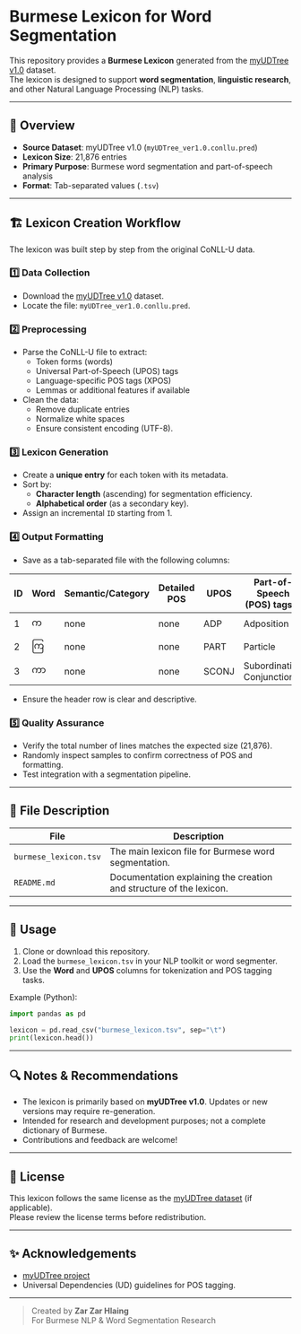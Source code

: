 # Burmese Lexicon for Word Segmentation

This repository provides a **Burmese Lexicon** generated from the [myUDTree v1.0](https://github.com/zar-zar-hlaing/myUDTree/tree/main/ver-1.0/myUDTree-ver1.0) dataset.  
The lexicon is designed to support **word segmentation**, **linguistic research**, and other Natural Language Processing (NLP) tasks.

---

## 📄 Overview

- **Source Dataset**: myUDTree v1.0 (`myUDTree_ver1.0.conllu.pred`)
- **Lexicon Size**: 21,876 entries
- **Primary Purpose**: Burmese word segmentation and part-of-speech analysis
- **Format**: Tab-separated values (`.tsv`)

---

## 🏗️ Lexicon Creation Workflow

The lexicon was built step by step from the original CoNLL-U data.

### 1️⃣ Data Collection
- Download the [myUDTree v1.0](https://github.com/zar-zar-hlaing/myUDTree/tree/main/ver-1.0/myUDTree-ver1.0) dataset.
- Locate the file: `myUDTree_ver1.0.conllu.pred`.

### 2️⃣ Preprocessing
- Parse the CoNLL-U file to extract:
  - Token forms (words)
  - Universal Part-of-Speech (UPOS) tags
  - Language-specific POS tags (XPOS)
  - Lemmas or additional features if available
- Clean the data:
  - Remove duplicate entries
  - Normalize white spaces
  - Ensure consistent encoding (UTF-8).

### 3️⃣ Lexicon Generation
- Create a **unique entry** for each token with its metadata.
- Sort by:
  - **Character length** (ascending) for segmentation efficiency.
  - **Alphabetical order** (as a secondary key).
- Assign an incremental `ID` starting from 1.

### 4️⃣ Output Formatting
- Save as a tab-separated file with the following columns:

| ID | Word | Semantic/Category | Detailed POS | UPOS | Part-of-Speech (POS) tagset |
|----|------|-------------------|--------------|------|----------------------------|
| 1  | က    | none              | none         | ADP  | Adposition                |
| 2  | ကြ  | none              | none         | PART | Particle                  |
| 3  | ကာ   | none              | none         | SCONJ| Subordinating Conjunction |

- Ensure the header row is clear and descriptive.

### 5️⃣ Quality Assurance
- Verify the total number of lines matches the expected size (21,876).
- Randomly inspect samples to confirm correctness of POS and formatting.
- Test integration with a segmentation pipeline.

---

## 📂 File Description

| File | Description |
|------|-------------|
| `burmese_lexicon.tsv` | The main lexicon file for Burmese word segmentation. |
| `README.md` | Documentation explaining the creation and structure of the lexicon. |

---

## 📌 Usage

1. Clone or download this repository.
2. Load the `burmese_lexicon.tsv` in your NLP toolkit or word segmenter.
3. Use the **Word** and **UPOS** columns for tokenization and POS tagging tasks.

Example (Python):

```python
import pandas as pd

lexicon = pd.read_csv("burmese_lexicon.tsv", sep="\t")
print(lexicon.head())
```

---

## 🔍 Notes & Recommendations

- The lexicon is primarily based on **myUDTree v1.0**. Updates or new versions may require re-generation.
- Intended for research and development purposes; not a complete dictionary of Burmese.
- Contributions and feedback are welcome!

---

## 📜 License

This lexicon follows the same license as the [myUDTree dataset](https://github.com/zar-zar-hlaing/myUDTree/blob/main/LICENSE) (if applicable).  
Please review the license terms before redistribution.

---

## ✨ Acknowledgements

- [myUDTree project](https://github.com/zar-zar-hlaing/myUDTree)
- Universal Dependencies (UD) guidelines for POS tagging.

---

> Created by **Zar Zar Hlaing**  
> For Burmese NLP & Word Segmentation Research
